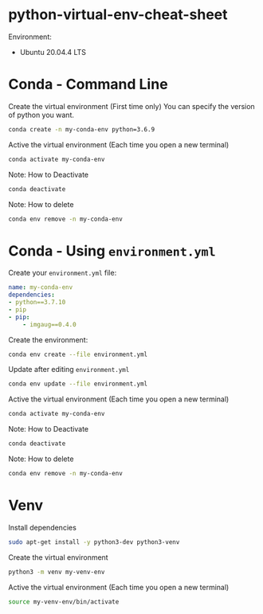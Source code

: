 # python-virtual-env-cheat-sheet

Environment:

* Ubuntu 20.04.4 LTS


# Conda - Command Line

Create the virtual environment (First time only)
You can specify the version of python you want.

```bash
conda create -n my-conda-env python=3.6.9
```

Active the virtual environment (Each time you open a new terminal)
```bash
conda activate my-conda-env
```

Note: How to Deactivate
```bash
conda deactivate
```

Note: How to delete
```bash
conda env remove -n my-conda-env
```

# Conda - Using `environment.yml`

Create your `environment.yml` file:
```yml
name: my-conda-env
dependencies:
- python==3.7.10
- pip
- pip:
    - imgaug==0.4.0
```

Create the environment:
```bash
conda env create --file environment.yml
```

Update after editing `environment.yml`
```bash
conda env update --file environment.yml
```

Active the virtual environment (Each time you open a new terminal)
```bash
conda activate my-conda-env
```

Note: How to Deactivate
```bash
conda deactivate
```

Note: How to delete
```bash
conda env remove -n my-conda-env
```

# Venv

Install dependencies

```bash
sudo apt-get install -y python3-dev python3-venv
```

Create the virtual environment
```bash
python3 -m venv my-venv-env
```

Active the virtual environment (Each time you open a new terminal)
```bash
source my-venv-env/bin/activate
```
